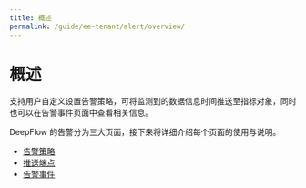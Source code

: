 ```yaml
---
title: 概述
permalink: /guide/ee-tenant/alert/overview/
---
```


# 概述

支持用户自定义设置告警策略，可将监测到的数据信息时间推送至指标对象，同时也可以在告警事件页面中查看相关信息。

DeepFlow 的告警分为三大页面，接下来将详细介绍每个页面的使用与说明。

- [告警策略](./alert-policy/)
- [推送端点](./push-endpoint/)
- [告警事件](./alert-event/)
